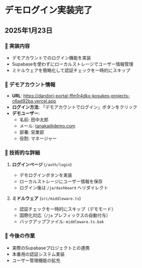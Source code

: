 # デモログイン実装完了
## 2025年1月23日

### 🎯 実装内容
- デモアカウントでのログイン機能を実装
- Supabaseを使わずにローカルストレージでユーザー情報管理
- ミドルウェアを簡略化して認証チェックを一時的にスキップ

### 📱 デモアカウント情報
- **URL**: https://dandori-portal-ffm1r4dkx-kosukes-projects-c6ad92ba.vercel.app
- **ログイン方法**: 「デモアカウントでログイン」ボタンをクリック
- **デモユーザー**:
  - 名前: 田中太郎
  - メール: tanaka@demo.com
  - 部署: 営業部
  - 役割: マネージャー

### 🔧 技術的な詳細
1. **ログインページ** (`/auth/login`)
   - デモログインボタンを実装
   - ローカルストレージにユーザー情報を保存
   - ログイン後は `/ja/dashboard` へリダイレクト

2. **ミドルウェア** (`src/middleware.ts`)
   - 認証チェックを一時的にスキップ（デモモード）
   - 国際化対応（`/ja` プレフィックスの自動付与）
   - バックアップファイル: `middleware.ts.bak`

### 📝 今後の作業
- 実際のSupabaseプロジェクトとの連携
- 本番用の認証システム実装
- ユーザー管理機能の拡充